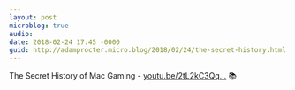 ```yaml
---
layout: post
microblog: true
audio: 
date: 2018-02-24 17:45 -0000
guid: http://adamprocter.micro.blog/2018/02/24/the-secret-history.html
---
```

The Secret History of Mac Gaming - [youtu.be/2tL2kC3Qq...](https://youtu.be/2tL2kC3QqeU) 📚
